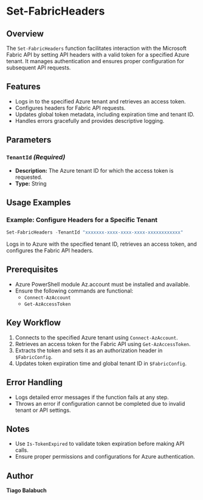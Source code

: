 # Set-FabricHeaders

## Overview

The `Set-FabricHeaders` function facilitates interaction with the Microsoft Fabric API by setting API headers with a valid token for a specified Azure tenant. It manages authentication and ensures proper configuration for subsequent API requests.

## Features

- Logs in to the specified Azure tenant and retrieves an access token.
- Configures headers for Fabric API requests.
- Updates global token metadata, including expiration time and tenant ID.
- Handles errors gracefully and provides descriptive logging.

## Parameters

### `TenantId` *(Required)*

- **Description:** The Azure tenant ID for which the access token is requested.
- **Type:** String

## Usage Examples

### Example: Configure Headers for a Specific Tenant

```powershell
Set-FabricHeaders -TenantId "xxxxxxx-xxxx-xxxx-xxxx-xxxxxxxxxxxx"
```

Logs in to Azure with the specified tenant ID, retrieves an access token, and configures the Fabric API headers.

## Prerequisites

- Azure PowerShell module Az.account must be installed and available.
- Ensure the following commands are functional:
  - `Connect-AzAccount`
  - `Get-AzAccessToken`

## Key Workflow

1. Connects to the specified Azure tenant using `Connect-AzAccount`.
2. Retrieves an access token for the Fabric API using `Get-AzAccessToken`.
3. Extracts the token and sets it as an authorization header in `$FabricConfig`.
4. Updates token expiration time and global tenant ID in `$FabricConfig`.

## Error Handling

- Logs detailed error messages if the function fails at any step.
- Throws an error if configuration cannot be completed due to invalid tenant or API settings.

## Notes

- Use `Is-TokenExpired` to validate token expiration before making API calls.
- Ensure proper permissions and configurations for Azure authentication.

## Author

**Tiago Balabuch**  

